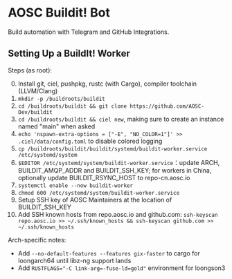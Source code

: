 # AOSC Buildit! Bot

Build automation with Telegram and GitHub Integrations.

## Setting Up a BuildIt! Worker

Steps (as root):

0. Install git, ciel, pushpkg, rustc (with Cargo), compiler toolchain (LLVM/Clang)
1. `mkdir -p /buildroots/buildit`
2. `cd /buildroots/buildit && git clone https://github.com/AOSC-Dev/buildit`
3. `cd /buildroots/buildit && ciel new`, making sure to create an instance named "main" when asked
4. `echo 'nspawn-extra-options = ["-E", "NO_COLOR=1"]' >> .ciel/data/config.toml` to disable colored logging
5. `cp /buildroots/buildit/buildit/systemd/buildit-worker.service /etc/systemd/system`
6. `$EDITOR /etc/systemd/system/buildit-worker.service`：update ARCH, BUILDIT_AMQP_ADDR and BUILDIT_SSH_KEY; for workers in China, optionally update BUILDIT_RSYNC_HOST to repo-cn.aosc.io
7. `systemctl enable --now buildit-worker`
8. `chmod 600 /etc/systemd/system/buildit-worker.service`
9. Setup SSH key of AOSC Maintainers at the location of BUILDIT_SSH_KEY
10. Add SSH known hosts from repo.aosc.io and github.com: `ssh-keyscan repo.aosc.io >> ~/.ssh/known_hosts && ssh-keyscan github.com >> ~/.ssh/known_hosts`

Arch-specific notes:

- Add `--no-default-features --features gix-faster` to cargo for loongarch64 until libz-ng support lands
- Add `RUSTFLAGS="-C link-arg=-fuse-ld=gold"` environment for loongson3
